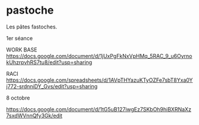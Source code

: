 # pastoche

Les pâtes fastoches.

1er séance

WORK BASE https://docs.google.com/document/d/1jUxPgFkNxVpHMq_5RAC_9_u6OyrnokUhzrpvhRS7tu8/edit?usp=sharing

RACI https://docs.google.com/spreadsheets/d/1AVpTHYazuKTyOZFe7sbT8Yxa0Yj772-srdnniDY_Gvs/edit?usp=sharing

8 octobre

https://docs.google.com/document/d/1tG5uB127iwgEz7SKbOh9hiBXRNaXz7sxdWVnnQfy3Gk/edit